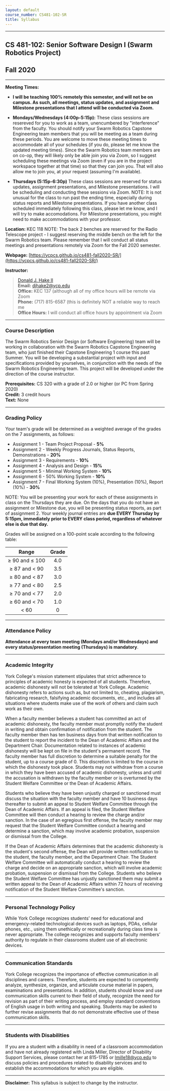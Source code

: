 ```yaml
---
layout: default
course_number: CS481-102-SR
title: Syllabus
---
```


--- --- --- --- --- --- --- --- --- --- --- --- --- --- --- --- --- --- --- --- --- --- --- ---

## CS 481-102: Senior Software Design I (Swarm Robotics Project)

## Fall 2020

--- --- --- --- --- --- --- --- --- --- --- --- --- --- --- --- --- --- --- --- --- --- --- ---



**Meeting Times:**

 - **I will be teaching 100% remotely this semester, and will not be on campus.  As such, all meetings, status updates, and assignment and Milestone presentations that I attend will be conducted via Zoom.**
 
 - **Mondays/Wednesdays (4:00p-5:15p):** These class sessions are resereved for you to work as a team, unencumbered by "interference" from the faculty.  You should notify your Swarm Robotics Capstone Engineering team members that you will be meeting as a team during these periods.  You are welcome to move these meeting times to accommodate all of your schedules (if you do, please let me know the updated meeting times). Since the Swarm Robotics team members are on co-op, they will likely only be able join you via Zoom, so I suggest scheduling these meetings via Zoom (even if you are in the project workspace together at that time) so that they can join you.  That will also allow me to join you, at your request (assuming I'm available).
 
 - **Thursdays (5:15p-6:30p)** These class sessions are reserved for status updates, assignment presentations, and Milestone presentations.  I will be scheduling and conducting these sessions via Zoom.  NOTE: It is not unusual for the class to run past the ending time, especially during status reports and Milestone presentations.  If you have another class scheduled immediately following this class, please let me know, and I will try to make accomodations. For Milestone presentations, you might need to make accommodations with your professor.<br>
 
**Location:** KEC 118 NOTE: The back 2 benches are reserved for the Radio Telescope project - I suggest reserving the middle bench on the left for the Swarm Robotics team.  Please remember that I will conduct all status meetings and presentations remotely via Zoom for the Fall 2020 semester.
 
**Webpage:**  [https://ycpcs.github.io/cs481-fall2020-SR/](https://ycpcs.github.io/cs481-fall2020-SR/)

**Instructor:**

>[Donald J. Hake II](https://www.ycp.edu/academics/kinsley-school-of-engineering-sciences-and-technology/faculty/hake-ii-donald-j.php)<br>
**Email:** <djhake2@ycp.edu><br>
**Office:** KEC 137 (although all of my office hours will be remote via Zoom<br>
**Phone:** (717) 815-6587 (this is definitely NOT a reliable way to reach me<br>
**Office Hours:** I will conduct all office hours by appointment via Zoom

--- --- --- --- --- --- --- --- --- --- --- --- --- --- --- --- --- --- --- --- --- --- --- ---

### Course Description

The Swarm Robotics Senior Design (or Software Engineering) team will be working in collaboration with the Swarm Robotics Capstone Engineering team, who just finished their Capstone Engineering 1 course this past Summer.  You will be developing a substantial project with input and specifications provided by yourselves, in conjunction with the needs of the Swarm Robotics Engineering team.  This project will be developed under the direction of the course instructor.

**Prerequisites:**  CS 320 with a grade of 2.0 or higher (or PC from Spring 2020)<br>
**Credit:**		3 credit hours<br>
**Text:**  None

--- --- --- --- --- --- --- --- --- --- --- --- --- --- --- --- --- --- --- --- --- --- --- ---



### Grading Policy

Your team's grade will be determined as a weighted average of the grades on the 7 assignments, as follows:

-   Assignment 1 - Team Project Proposal - **5%**
-   Assignment 2 - Weekly Progress Journals, Status Reports, Demonstrations - **20%**
-   Assignment 3 - Requirements - **10%**
-   Assignment 4 - Analysis and Design - **15%**
-   Assignment 5 - Minimal Working System - **10%**
-   Assignment 6 - 50% Working System - **10%**
-   Assignment 7 - Final Working System (10%), Presentation (10%), Report (10%) - **30%**

NOTE: You will be presenting your work for each of these assignments in class on the Thursdays they are due.  On the days that you do not have an assignment or Milestone due, you will be presenting status reports, as part of assignment 2.  Your weekly journal entries are **due EVERY Thursday by 5:15pm, immediately prior to EVERY class period, regardless of whatever else is due that day.**

Grades will be assigned on a 100-point scale according to the following table:

| Range             |  Grade   |
|:-----------------:|:--------:|
| ≥ 90 and ≤ 100    |   4.0    |
| ≥ 87 and &lt; 90  |   3.5    |
| ≥ 80 and &lt; 87  |   3.0    |
| ≥ 77 and &lt; 80  |   2.5    |
| ≥ 70 and &lt; 77  |   2.0    |
| ≥ 60 and &lt; 70  |   1.0    |
| &lt; 60           |    0     |

--- --- --- --- --- --- --- --- --- --- --- --- --- --- --- --- --- --- --- --- --- --- --- ---



### Attendance Policy

**Attendance at every team meeting (Mondays and/or Wednesdays) and every status/presentation meeting (Thursdays) is mandatory**.

--- --- --- --- --- --- --- --- --- --- --- --- --- --- --- --- --- --- --- --- --- --- --- ---



### Academic Integrity

York College's mission statement stipulates that strict adherence to
principles of academic honesty is expected of all students. Therefore,
academic dishonesty will not be tolerated at York College. Academic
dishonesty refers to actions such as, but not limited to, cheating,
plagiarism, fabricating research, falsifying academic documents, etc.,
and includes all situations where students make use of the work of others
and claim such work as their own.

When a faculty member believes a student has committed an act of academic
dishonesty, the faculty member must promptly notify the student in writing
and obtain confirmation of notification from the student.  The faculty
member then has ten business days from that written notification to
the student to report the incident to the Dean of Academic Affairs and
the Department Chair. Documentation related to instances of academic
dishonesty will be kept on file in the student's permanent record. The
faculty member has full discretion to determine a suitable penalty for
the student, up to a course grade of 0.  This discretion is limited to
the course in which the dishonesty took place.  Students may not withdraw
from a course in which they have been accused of academic dishonesty,
unless and until the accusation is withdrawn by the faculty member or
is overturned by the Student Welfare Committee or the Dean of Academic
Affairs.

Students who believe they have been unjustly charged or sanctioned must
discuss the situation with the faculty member and have 10 business
days thereafter to submit an appeal to Student Welfare Committee
through the Dean of Academic Affairs. If an appeal is filed, the
Student Welfare Committee will then conduct a hearing to review the
charge and/or sanction.  In the case of an egregious first offense, the
faculty member may request that the Student Welfare Committee conduct a
hearing and determine a sanction, which may involve academic probation,
suspension or dismissal from the College.

If the Dean of Academic Affairs determines that the academic dishonesty is
the student's second offense, the Dean will provide written notification
to the student, the faculty member, and the Department Chair. The Student
Welfare Committee will automatically conduct a hearing to review the
charge and decide on an appropriate sanction, which will involve academic
probation, suspension or dismissal from the College. Students who believe
the Student Welfare Committee has unjustly sanctioned them may submit
a written appeal to the Dean of Academic Affairs within 72 hours of
receiving notification of the Student Welfare Committee's sanction.

--- --- --- --- --- --- --- --- --- --- --- --- --- --- --- --- --- --- --- --- --- --- --- ---



### Personal Technology Policy

While York College recognizes students’ need for educational and emergency-related technological devices such as laptops, PDAs, cellular phones, etc., using them unethically or recreationally during class time is never appropriate.  The college recognizes and supports faculty members’ authority to regulate in their classrooms student use of all electronic devices.


--- --- --- --- --- --- --- --- --- --- --- --- --- --- --- --- --- --- --- --- --- --- --- ---



### Communication Standards

York College recognizes the importance of effective communication in all disciplines and careers.  Therefore, students are expected to competently analyze, synthesize, organize, and articulate course material in papers, examinations and presentations.  In addition, students should know and use communication skills current to their field of study, recognize the need for revision as part of their writing process, and employ standard conventions of English usage in both writing and speaking.  Students may be asked to further revise assignments that do not demonstrate effective use of these communication skills.


--- --- --- --- --- --- --- --- --- --- --- --- --- --- --- --- --- --- --- --- --- --- --- ---



### Students with Disabilities

If you are a student with a disability in need of a classroom accommodation and have not already registered with Linda Miller, Director of Disability Support Services, please contact her at 815-1785 or [lmille18@ycp.edu](mailto:lmille18@ycp.edu) to discuss policies and procedures related to disability services and to establish the accommodations for which you are eligible.

--- --- --- --- --- --- --- --- --- --- --- --- --- --- --- --- --- --- --- --- --- --- --- ---




**Disclaimer:**	This syllabus is subject to change by the instructor.

